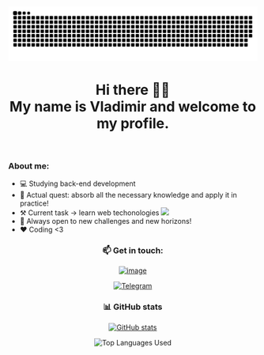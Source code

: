 [I believe in center aligned 🤲]: #

<div align="center">
  
[this is for the picture]: #	
<div id="header">
<p align="center">
  <img  src="https://raw.githubusercontent.com/Elanza-48/Elanza-48/main/resources/img/github-contribution-grid-snake.svg"
    alt="example" />
</p>
</div>

<h1>Hi there 👋🎉<br>
My name is Vladimir and welcome to my profile.
</h1><br>
</div>

<h3>About me:</h3>

- 💻 Studying back-end development
- 🌱 Actual quest: absorb all the necessary knowledge and apply it in practice!
- ⚒️ Current task -> learn web techonologies
      <a href="https://github.com/waldemarX/FastAPI-app">
      <img src="https://media.giphy.com/media/WUlplcMpOCEmTGBtBW/giphy.gif" width="27">
      </a>
- 🚀 Always open to new challenges and new horizons!
- ❤️ Coding <3

<h3 align="center">📫 Get in touch:</h3>
<div align="center">

[![image](https://img.shields.io/badge/Gmail-D14836?style=for-the-badge&logo=gmail&logoColor=white)](mailto:jelasswot@gmail.com)<br>

[![Telegram](https://img.shields.io/badge/-telegram-blue?color=white&logo=telegram&logoColor=blue)](https://www.t.me/legenda_va)

### :bar_chart: GitHub stats

[![GitHub stats](https://github-readme-stats.vercel.app/api?username=waldemarX&count_private=true&show_icons=true&theme=tokyonight)](https://github.com/waldemarX/github-readme-stats)

![Top Languages Used](https://github-readme-stats.vercel.app/api/top-langs/?username=waldemarX&show_icons=true&theme=tokyonight)

</div>
